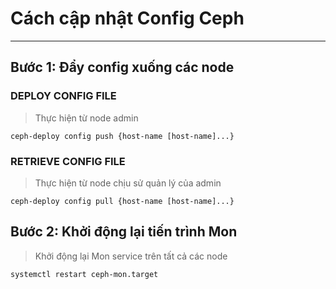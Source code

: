 # Cách cập nhật Config Ceph
---
## Bước 1: Đẩy config xuống các node
### DEPLOY CONFIG FILE
> Thực hiện từ node admin
```
ceph-deploy config push {host-name [host-name]...}
```
### RETRIEVE CONFIG FILE
> Thực hiện từ node chịu sử quản lý của admin
```
ceph-deploy config pull {host-name [host-name]...}
```

## Bước 2: Khởi động lại tiến trình Mon
> Khởi động lại Mon service trên tất cả các node

```
systemctl restart ceph-mon.target
```
